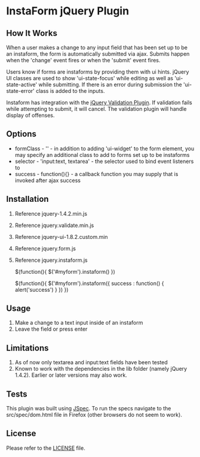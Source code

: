 InstaForm jQuery Plugin
==

How It Works
--
When a user makes a change to any input field that has been set up to be an instaform, the form is automatically submitted via ajax. Submits happen when the 'change' event fires or when the 'submit' event fires.

Users know if forms are instaforms by providing them with ui hints. jQuery UI classes are used to show 'ui-state-focus' while editing as well as 'ui-state-active' while submitting. If there is an error during submission the 'ui-state-error' class is added to the inputs.

Instaform has integration with the [jQuery Validation Plugin](http://github.com/jzaefferer/jquery-validation). If validation fails while attempting to submit, it will cancel. The validation plugin will handle display of offenses.

Options
--
- formClass - '' - in addition to adding 'ui-widget' to the form element, you may specify an additional class to add to forms set up to be instaforms
- selector - 'input:text, textarea' - the selector used to bind event listeners to
- success - function(){} - a callback function you may supply that is invoked after ajax success

Installation
--
1. Reference jquery-1.4.2.min.js
1. Reference jquery.validate.min.js
1. Reference jquery-ui-1.8.2.custom.min
1. Reference jquery.form.js
1. Reference jquery.instaform.js

    $(function(){ $('#myform').instaform() })
    
    $(function(){ $('#myform').instaform({ success : function() { alert('success') } }) })

Usage
--
1. Make a change to a text input inside of an instaform
1. Leave the field or press enter

Limitations
--
1. As of now only textarea and input:text fields have been tested
1. Known to work with the dependencies in the lib folder (namely jQuery 1.4.2). Earlier or later versions may also work.

Tests
-- 
This plugin was built using [JSpec](http://visionmedia.github.com/jspec/). To run the specs navigate to the src/spec/dom.html file in Firefox (other browsers do not seem to work).

License
--
Please refer to the [LICENSE](jquery-instaform/blob/master/LICENSE.md) file.